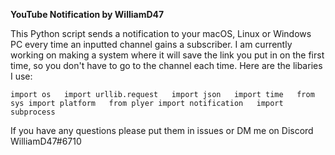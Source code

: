 **YouTube Notification by WilliamD47**

This Python script sends a notification to your macOS, Linux or Windows PC every time an inputted channel gains a subscriber.
I am currently working on making a system where it will save the link you put in on the first time, so you don't have to go to the channel each time.
Here are the libaries I use:

`import os  
import urllib.request  
import json  
import time  
from sys import platform  
from plyer import notification  
import subprocess  
`

If you have any questions please put them in issues or DM me on Discord WilliamD47#6710